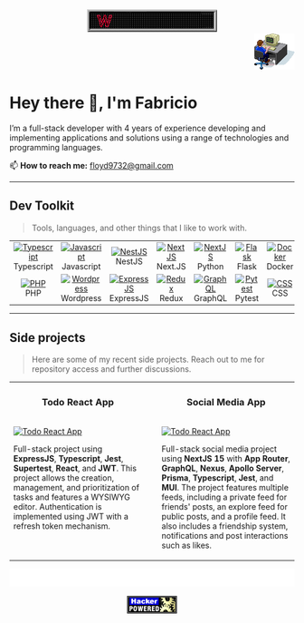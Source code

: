 <!-- Welcome -->
<div align="center">
  <img src="https://github.com/cdznd/cdznd/blob/5829880c911281f0290c8a4965c1db015a85c951/welcome.gif" alt="Welcome SVG">
</div>
<div align="right">
  <img src='https://github.com/cdznd/cdznd/blob/5829880c911281f0290c8a4965c1db015a85c951/dev.gif' alt='Awesome Matrix Code'/>
</div>

# Hey there 👋, I'm Fabricio
I’m a full-stack developer with 4 years of experience developing and implementing applications and solutions using a range of technologies and programming languages.

📫 **How to reach me:** floyd9732@gmail.com

---
<h2 align="left">Dev Toolkit</h2>

> Tools, languages, and other things that I like to work with.

<table>
  <tr>
    <td align="center" width="96">
      <a href="#">
        <img 
          src="https://cdn.jsdelivr.net/gh/devicons/devicon@latest/icons/typescript/typescript-original.svg"
          width="48"
          height="48"
          alt="Typescript" />
      </a>
      <br>Typescript
    </td>
    <td align="center" width="96">
      <a href="#">
        <img 
          src="https://cdn.jsdelivr.net/gh/devicons/devicon@latest/icons/javascript/javascript-original.svg"
          width="48"
          height="48"
          alt="Javascript" />
      </a>
      <br>Javascript
    </td>
    <td align="center" width="96">
      <a href="#">
        <img 
          src="https://cdn.jsdelivr.net/gh/devicons/devicon@latest/icons/nestjs/nestjs-original.svg"
          width="48"
          height="48"
          alt="NestJS" />
      </a>
      <br>NestJS
    </td>
    <td align="center" width="96">
      <a href="#">
        <img 
          src="https://cdn.jsdelivr.net/gh/devicons/devicon@latest/icons/nextjs/nextjs-original.svg"
          width="48"
          height="48"
          alt="NextJS" />
      </a>
      <br>Next.JS
    </td>
    <td align="center" width="96">
      <a href="#">
        <img 
          src="https://cdn.jsdelivr.net/gh/devicons/devicon@latest/icons/python/python-original.svg"
          width="48"
          height="48"
          alt="NextJS" />
      </a>
      <br>Python
    </td>
    <td align="center" width="96">
      <a href="#">
        <img 
          src="https://cdn.jsdelivr.net/gh/devicons/devicon@latest/icons/flask/flask-original-wordmark.svg"
          width="48"
          height="48"
          alt="Flask" />
      </a>
      <br>Flask
    </td>
    <td align="center" width="96">
      <a href="#">
        <img 
          src="https://cdn.jsdelivr.net/gh/devicons/devicon@latest/icons/docker/docker-original.svg"
          width="48"
          height="48"
          alt="Docker" />
      </a>
      <br>Docker
    </td>
    <td align="center" width="96">
      <a href="#">
        <img 
          src="https://cdn.jsdelivr.net/gh/devicons/devicon@latest/icons/jest/jest-plain.svg"
          width="48"
          height="48"
          alt="Jest" />
      </a>
      <br>Jest
    </td>
    <td align="center" width="96">
      <a href="#">
        <img 
          src="https://cdn.jsdelivr.net/gh/devicons/devicon@latest/icons/mongodb/mongodb-plain-wordmark.svg"
          width="48"
          height="48"
          alt="MongoDB" />
      </a>
      <br>MongoDB
    </td>
    <td align="center" width="96">
      <a href="#">
        <img 
          src="https://cdn.jsdelivr.net/gh/devicons/devicon@latest/icons/postgresql/postgresql-original.svg"
          width="48"
          height="48"
          alt="Postgres" />
      </a>
      <br>Postgres
    </td>
    <td align="center" width="96">
      <a href="#">
        <img 
          src="https://cdn.jsdelivr.net/gh/devicons/devicon@latest/icons/mysql/mysql-original.svg"
          width="48"
          height="48"
          alt="MySQL" />
      </a>
      <br>MySQL
    </td>
  </tr>
  <tr>
    <td align="center" width="96">
      <a href="#">
        <img 
          src="https://cdn.jsdelivr.net/gh/devicons/devicon@latest/icons/php/php-original.svg"
          width="48"
          height="48"
          alt="PHP" />
      </a>
      <br>PHP
    </td>
    <td align="center" width="96">
      <a href="#">
        <img 
          src="https://cdn.jsdelivr.net/gh/devicons/devicon@latest/icons/wordpress/wordpress-plain.svg"
          width="48"
          height="48"
          alt="Wordpress" />
      </a>
      <br>Wordpress
    </td>
    <td align="center" width="96">
      <a href="#">
        <img 
          src="https://cdn.jsdelivr.net/gh/devicons/devicon@latest/icons/express/express-original-wordmark.svg"
          width="48"
          height="48"
          alt="ExpressJS" />
      </a>
      <br>ExpressJS
    </td>
    <td align="center" width="96">
      <a href="#">
        <img 
          src="https://cdn.jsdelivr.net/gh/devicons/devicon@latest/icons/redux/redux-original.svg"
          width="48"
          height="48"
          alt="Redux" />
      </a>
      <br>Redux
    </td>
    <td align="center" width="96">
      <a href="#">
        <img 
          src="https://cdn.jsdelivr.net/gh/devicons/devicon@latest/icons/graphql/graphql-plain.svg"
          width="48"
          height="48"
          alt="GraphQL" />
      </a>
      <br>GraphQL
    </td>
    <td align="center" width="96">
      <a href="#">
        <img 
          src="https://cdn.jsdelivr.net/gh/devicons/devicon@latest/icons/pytest/pytest-original-wordmark.svg"
          width="48"
          height="48"
          alt="Pytest" />
      </a>
      <br>Pytest
    </td>
    <td align="center" width="96">
      <a href="#">
        <img 
          src="https://cdn.jsdelivr.net/gh/devicons/devicon@latest/icons/css3/css3-original.svg"
          width="48"
          height="48"
          alt="CSS" />
      </a>
      <br>CSS
    </td>
    <td align="center" width="96">
      <a href="#">
        <img 
          src="https://cdn.jsdelivr.net/gh/devicons/devicon@latest/icons/materialui/materialui-original.svg"
          width="48"
          height="48"
          alt="MaterialUI" />
      </a>
      <br>MUI
    </td>
    <td align="center" width="96">
      <a href="#">
        <img 
          src="https://cdn.jsdelivr.net/gh/devicons/devicon@latest/icons/amazonwebservices/amazonwebservices-original-wordmark.svg"
          width="48"
          height="48"
          alt="AWS" />
      </a>
      <br>AWS
    </td>
    <td align="center" width="96">
      <a href="#">
        <img 
          src="https://cdn.jsdelivr.net/gh/devicons/devicon@latest/icons/postman/postman-original.svg"
          width="48"
          height="48"
          alt="Postman" />
      </a>
      <br>Postman
    </td>
    <td align="center" width="96">
      <a href="#">
        <img 
          src="https://cdn.jsdelivr.net/gh/devicons/devicon@latest/icons/swagger/swagger-original.svg"
          width="48"
          height="48"
          alt="Swagger" />
      </a>
      <br>Swagger
    </td>
  </tr>
</table>

---
<h2 align="left">Side projects</h2>

> Here are some of my recent side projects. Reach out to me for repository access and further discussions.

<table>
  <tr>
    <td width="48%" valign="top">
      <h3 align="center">Todo React App</h3>
      <br />
      <a target="_blank" href="#">
        <img src="" width="100%" alt="Todo React App"/>
      </a>
      <br />
      <p>
        Full-stack project using <strong>ExpressJS</strong>, <strong>Typescript</strong>, <strong>Jest</strong>, <strong>Supertest</strong>, <strong>React</strong>, and <strong>JWT</strong>.
        This project allows the creation, management, and prioritization of tasks and features a WYSIWYG editor. Authentication is implemented using JWT with a refresh token mechanism.
      </p>
    </td>
    <td width="4%"></td> <!-- Empty column for spacing -->
    <td width="48%" valign="top">
      <h3 align="center">Social Media App</h3>
      <br />
      <a target="_blank" href="#">
        <img src="https://github.com/cdznd/cdznd/blob/main/app.gif" width="100%" alt="Todo React App"/>
      </a>
      <br />
      <p textAlign="center">
        Full-stack social media project using <strong>NextJS 15</strong> with <strong>App Router</strong>, <strong>GraphQL</strong>, <strong>Nexus</strong>, <strong>Apollo Server</strong>, <strong>Prisma</strong>, <strong>Typescript</strong>, <strong>Jest</strong>, and <strong>MUI</strong>.
        The project features multiple feeds, including a private feed for friends' posts, an explore feed for public posts, and a profile feed. It also includes a friendship system, notifications and post interactions such as likes.
      </p>
    </td>
  </tr>
</table>

<!-- Footer -->
![Marquee SVG](https://github.com/cdznd/cdznd/blob/e4365d6ea13db945b1e7d9cc235f18c10bca68a2/marquee.svg)

<div align="center">
  <img src='https://github.com/cdznd/cdznd/blob/5829880c911281f0290c8a4965c1db015a85c951/dev2.gif' alt='Hacker Powered'/>
</div>
